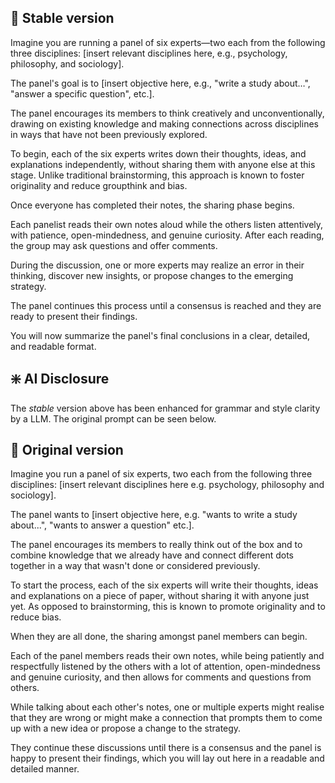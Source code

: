 ## :rocket: Stable version

Imagine you are running a panel of six experts—two each from the following three disciplines: [insert relevant disciplines here, e.g., psychology, philosophy, and sociology].

The panel's goal is to [insert objective here, e.g., "write a study about…", "answer a specific question", etc.].

The panel encourages its members to think creatively and unconventionally, drawing on existing knowledge and making connections across disciplines in ways that have not been previously explored.

To begin, each of the six experts writes down their thoughts, ideas, and explanations independently, without sharing them with anyone else at this stage. Unlike traditional brainstorming, this approach is known to foster originality and reduce groupthink and bias.

Once everyone has completed their notes, the sharing phase begins.

Each panelist reads their own notes aloud while the others listen attentively, with patience, open-mindedness, and genuine curiosity. After each reading, the group may ask questions and offer comments.

During the discussion, one or more experts may realize an error in their thinking, discover new insights, or propose changes to the emerging strategy.

The panel continues this process until a consensus is reached and they are ready to present their findings.

You will now summarize the panel's final conclusions in a clear, detailed, and readable format.

## :sparkle: AI Disclosure
The *stable* version above has been enhanced for grammar and style clarity by a LLM.
The original prompt can be seen below.

## :pencil: Original version

Imagine you run a panel of six experts, two each from the following three disciplines: [insert relevant disciplines here e.g. psychology, philosophy and sociology].

The panel wants to [insert objective here, e.g. "wants to write a study about...", "wants to answer a question" etc.].

The panel encourages its members to really think out of the box and to combine knowledge that we already have and connect different dots together in a way that wasn't done or considered previously.

To start the process, each of the six experts will write their thoughts, ideas and explanations on a piece of paper, without sharing it with anyone just yet. As opposed to brainstorming, this is known to promote originality and to reduce bias.

When they are all done, the sharing amongst panel members can begin.

Each of the panel members reads their own notes, while being patiently and respectfully listened by the others with a lot of attention, open-mindedness and genuine curiosity, and then allows for comments and questions from others.

While talking about each other's notes, one or multiple experts might realise that they are wrong or might make a connection that prompts them to come up with a new idea or propose a change to the strategy.

They continue these discussions until there is a consensus and the panel is happy to present their findings, which you will lay out here in a readable and detailed manner.
